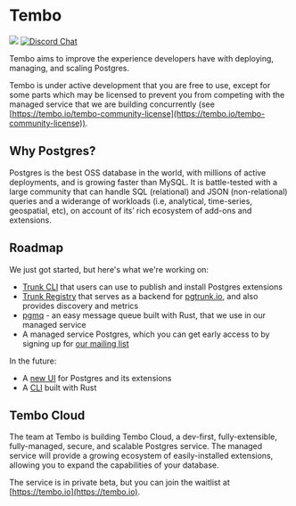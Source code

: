 # Tembo

[![](https://shields.io/endpoint?url=https://ossrank.com/shield/2103)](https://ossrank.com/p/2103)
[![Discord Chat](https://img.shields.io/discord/1060568981725003789?label=Discord)][Discord]

Tembo aims to improve the experience developers have with deploying, managing, and scaling
Postgres.

Tembo is under active development that you are free to use, except for some parts which may be
licensed to prevent you from competing with the managed service that we are building concurrently
(see [https://tembo.io/tembo-community-license](https://tembo.io/tembo-community-license)).

## Why Postgres?

Postgres is the best OSS database in the world, with millions of active deployments, and is growing faster
than MySQL. It is battle-tested with a large community that can handle SQL (relational) and JSON
(non-relational) queries and a widerange of workloads (i.e, analytical, time-series, geospatial, etc),
on account of its’ rich ecosystem of add-ons and extensions.

## Roadmap

We just got started, but here's what we're working on:

* [Trunk CLI](https://github.com/tembo-io/trunk/tree/main/cli) that users can use to publish and install Postgres extensions
* [Trunk Registry](https://github.com/tembo-io/trunk/tree/main/registry) that serves as a backend for [pgtrunk.io](https://pgtrunk.io), and also provides discovery and metrics
* [pgmq](https://github.com/tembo-io/tembo/tree/main/pgmq) - an easy message queue built with Rust, that we use in our managed service
* A managed service Postgres, which you can get early access to by signing up for
  [our mailing list](https://tembo.io)

In the future:

* A [new UI](https://github.com/tembo-io/tembo/tree/main/pgUI) for Postgres and its extensions
* A [CLI](https://github.com/tembo-io/tembo/tree/main/coredb-cli) built with Rust

## Tembo Cloud

The team at Tembo is building Tembo Cloud, a dev-first, fully-extensible, fully-managed, secure, and
scalable Postgres service. The managed service will provide a growing ecosystem of easily-installed
extensions, allowing you to expand the capabilities of your database.

The service is in private beta, but you can join the waitlist at [https://tembo.io](https://tembo.io).


[Discord]: https://discord.gg/7bGYA9NPux
